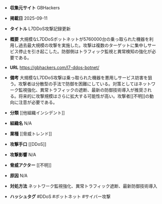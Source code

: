 - **収集元サイト**
GBHackers

- **掲載日**
2025-09-11

- **タイトル**
L7DDoS攻撃記録更新

- **概要**
大規模なL7DDoSボットネットが5760000台の乗っ取られた機器を利用し過去最大規模の攻撃を実施した。攻撃は複数のターゲットに集中しサービス停止を引き起こした。防御側はトラフィック監視と異常検知の強化が必要である。

- **URL**
https://gbhackers.com/l7-ddos-botnet/

- **備考**
大規模なL7DDoS攻撃は乗っ取られた機器を悪用しサービス妨害を狙う。攻撃者は分散型の手法で防御を困難にしている。対策としてはネットワーク監視強化、異常トラフィックの遮断、最新の防御技術導入が推奨される。将来的に攻撃規模はさらに拡大する可能性が高い。攻撃者[[不明]]の動向に注意が必要である。

- **分類**
[[他組織インシデント]]

- **組織名**
N/A

- **業種**
[[脅威トレンド]]

- **攻撃手口**
[[DDoS]]

- **攻撃影響**
N/A

- **脅威アクター**
[[不明]]

- **原因**
N/A

- **対処方法**
ネットワーク監視強化、異常トラフィック遮断、最新防御技術導入

- **ハッシュタグ**
#DDoS #ボットネット #サイバー攻撃
